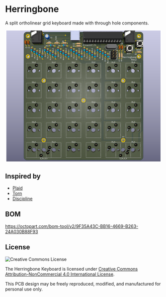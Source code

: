 Herringbone
===============

A split ortholinear grid keyboard made with through hole components.

![herringbone](./doc/img/pcb.png)

## Inspired by
 - [Plaid](https://github.com/hsgw/plaid)
 - [Torn](https://github.com/rtitmuss/torn)
 - [Discipline](https://github.com/coseyfannitutti/discipline)

## BOM

https://octopart.com/bom-tool/v2/9F35A43C-BB16-4669-B263-24A030B88F93

## License

![Creative Commons License](https://i.creativecommons.org/l/by-nc/4.0/88x31.png)

The Herringbone Keyboard is licensed under [Creative Commons Attribution-NonCommercial 4.0 International License](https://creativecommons.org/licenses/by-nc/4.0).

This PCB design may be freely reproduced, modified, and manufactured for personal use only.

